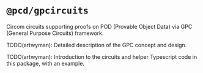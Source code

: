 # `@pcd/gpcircuits`

Circom circuits supporting proofs on POD (Provable Object Data) via GPC
(General Purpose Circuits) framework.

TODO(artwyman): Detailed description of the GPC concept and design.

TODO(artwyman): Introduction to the circuits and helper Typescript code
in this package, with an example.

